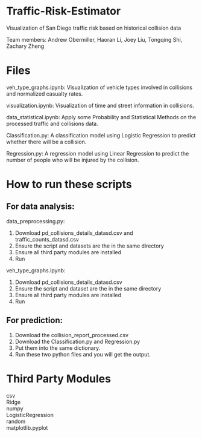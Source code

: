 # Traffic-Risk-Estimator
Visualization of San Diego traffic risk based on historical collision data

Team members: Andrew Obermiller, Haoran Li, Joey Liu, Tongqing Shi, Zachary Zheng
# Files

veh_type_graphs.ipynb: Visualization of vehicle types involved in collisions and normalized casualty rates.

visualization.ipynb: Visualization of time and street information in collisions.

data_statistical.ipynb: Apply some Probability and Statistical Methods on the processed traffic and collisions data.

Classification.py: A classification model using Logistic Regression to predict whether there will be a collision.  

Regression.py: A regression model using Linear Regression to predict the number of people who will be injured by the collision. 

# How to run these scripts
## For data analysis:

data_preprocessing.py:
1. Download pd_collisions_details_datasd.csv and traffic_counts_datasd.csv
2. Ensure the script and datasets are the in the same directory
3. Ensure all third party modules are installed
4. Run 

veh_type_graphs.ipynb:
1. Download pd_collisions_details_datasd.csv
2. Ensure the script and dataset are the in the same directory
3. Ensure all third party modules are installed
4. Run

## For prediction:
1. Download the collision_report_processed.csv
2. Download the Classification.py and Regression.py
3. Put them into the same dictionary.
4. Run these two python files and you will get the output.

# Third Party Modules
csv  
Ridge  
numpy  
LogisticRegression  
random  
matplotlib.pyplot  
